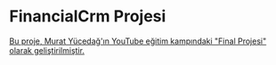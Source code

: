 # FinancialCrm Projesi 

[ Bu proje, Murat Yücedağ'ın YouTube eğitim kampındaki "Final Projesi" olarak geliştirilmiştir.](https://www.youtube.com/watch?v=oev5wH-_XCI&list=PLKnjBHu2xXNPmFMvGKVHA_ijjrgUyNIXr)







